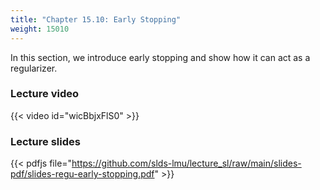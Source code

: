 ```yaml
---
title: "Chapter 15.10: Early Stopping"
weight: 15010
---
```

In this section, we introduce early stopping and show how it can act as a regularizer. 

<!--more-->

### Lecture video

{{< video id="wicBbjxFlS0" >}}

### Lecture slides

{{< pdfjs file="https://github.com/slds-lmu/lecture_sl/raw/main/slides-pdf/slides-regu-early-stopping.pdf" >}}
